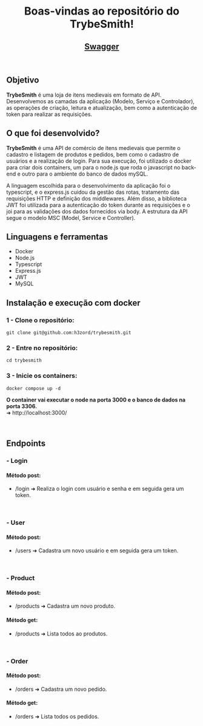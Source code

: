 <h1 align="center">Boas-vindas ao repositório do TrybeSmith!</h1>

<h2 align="center">
  <a href="https://trybesmith.up.railway.app/doc" target="_blank">
    Swagger
  </a>
</h2>
<br/>

## Objetivo

<strong>TrybeSmith</strong> é uma loja de itens medievais em formato de API. Desenvolvemos as camadas da aplicação (Modelo, Serviço e Controlador), as operações de criação, leitura e atualização, bem como a autenticação de token para realizar as requisições.

## O que foi desenvolvido?

<strong>TrybeSmith</strong> é uma API de comércio de itens medievais que permite o cadastro e listagem de produtos e pedidos, bem como o cadastro de usuários e a realização de login. Para sua execução, foi utilizado o docker para criar dois containers, um para o node.js que roda o javascript no back-end e outro para o ambiente do banco de dados mySQL.

A linguagem escolhida para o desenvolvimento da aplicação foi o typescript, e o express.js cuidou da gestão das rotas, tratamento das requisições HTTP e definição dos middlewares. Além disso, a biblioteca JWT foi utilizada para a autenticação do token durante as requisições e o joi para as validações dos dados fornecidos via body. A estrutura da API segue o modelo MSC (Model, Service e Controller).

## Linguagens e ferramentas
- Docker
- Node.js
- Typescript
- Express.js
- JWT
- MySQL

## Instalação e execução com docker

### 1 - Clone o repositório:
```
git clone git@github.com:h3zord/trybesmith.git
```

### 2 - Entre no repositório:
```
cd trybesmith
```

### 3 - Inicie os containers:
```
docker compose up -d
```

<strong>O container vai executar o node na porta 3000 e o banco de dados na porta 3306.</strong>
<br/>
➜ http://localhost:3000/

<br/>

## Endpoints

### - Login
#### Método post:
- /login ➜ Realiza o login com usuário e senha e em seguida gera um token.

<br/>

### - User
#### Método post:
- /users ➜ Cadastra um novo usuário e em seguida gera um token.

<br/>

### - Product
#### Método post:
- /products ➜ Cadastra um novo produto.

#### Método get:
- /products ➜ Lista todos ao produtos.

<br/>

### - Order
#### Método post:
- /orders ➜ Cadastra um novo pedido.

#### Método get:
- /orders ➜ Lista todos os pedidos.

